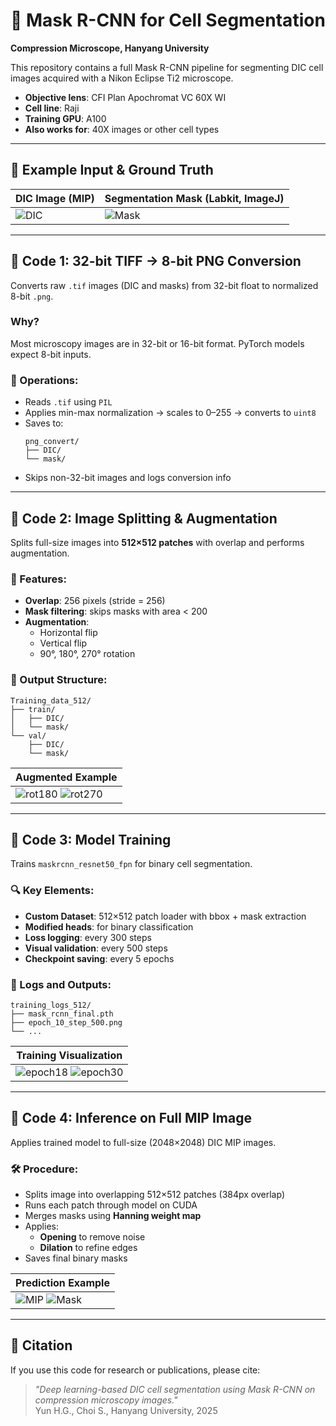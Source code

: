 
# 🧬 Mask R-CNN for Cell Segmentation  
**Compression Microscope, Hanyang University**

This repository contains a full Mask R-CNN pipeline for segmenting DIC cell images acquired with a Nikon Eclipse Ti2 microscope.

- **Objective lens**: CFI Plan Apochromat VC 60X WI  
- **Cell line**: Raji  
- **Training GPU**: A100  
- **Also works for**: 40X images or other cell types

---

## 🔬 Example Input & Ground Truth

| DIC Image (MIP) | Segmentation Mask (Labkit, ImageJ) |
|------------------|-----------------------------------|
| ![DIC](https://github.com/user-attachments/assets/4a7b175b-bf39-4435-a85e-fcdd379374aa) | ![Mask](https://github.com/user-attachments/assets/d6ebb989-343d-4fb7-ab8d-012d2cfd152e) |

---

## 🧩 Code 1: 32-bit TIFF → 8-bit PNG Conversion

Converts raw `.tif` images (DIC and masks) from 32-bit float to normalized 8-bit `.png`.

### Why?  
Most microscopy images are in 32-bit or 16-bit format. PyTorch models expect 8-bit inputs.

### 🔧 Operations:
- Reads `.tif` using `PIL`
- Applies min-max normalization → scales to 0–255 → converts to `uint8`
- Saves to:
  ```
  png_convert/
  ├── DIC/
  └── mask/
  ```
- Skips non-32-bit images and logs conversion info

---

## 🧱 Code 2: Image Splitting & Augmentation

Splits full-size images into **512×512 patches** with overlap and performs augmentation.

### 🧪 Features:
- **Overlap**: 256 pixels (stride = 256)
- **Mask filtering**: skips masks with area < 200
- **Augmentation**:
  - Horizontal flip
  - Vertical flip
  - 90°, 180°, 270° rotation

### 📁 Output Structure:
```
Training_data_512/
├── train/
│   ├── DIC/
│   └── mask/
└── val/
    ├── DIC/
    └── mask/
```

| Augmented Example |
|--------------------|
| ![rot180](https://github.com/user-attachments/assets/bbc6b1a7-965f-4a6e-92c2-a884bcaae211) ![rot270](https://github.com/user-attachments/assets/a9648504-7baa-4956-88b9-a0cb9f44e7f6) |

---

## 🧠 Code 3: Model Training

Trains `maskrcnn_resnet50_fpn` for binary cell segmentation.

### 🔍 Key Elements:
- **Custom Dataset**: 512×512 patch loader with bbox + mask extraction
- **Modified heads**: for binary classification
- **Loss logging**: every 300 steps
- **Visual validation**: every 500 steps
- **Checkpoint saving**: every 5 epochs

### 📁 Logs and Outputs:
```
training_logs_512/
├── mask_rcnn_final.pth
├── epoch_10_step_500.png
└── ...
```

| Training Visualization |
|------------------------|
| ![epoch18](https://github.com/user-attachments/assets/4ce46c31-cd20-492b-9412-57b12d57830e) ![epoch30](https://github.com/user-attachments/assets/e86a2ee4-ce8f-4710-bb6f-4315cbf8bcd2) |

---

## 🎯 Code 4: Inference on Full MIP Image

Applies trained model to full-size (2048×2048) DIC MIP images.

### 🛠️ Procedure:
- Splits image into overlapping 512×512 patches (384px overlap)
- Runs each patch through model on CUDA
- Merges masks using **Hanning weight map**
- Applies:
  - **Opening** to remove noise
  - **Dilation** to refine edges
- Saves final binary masks

| Prediction Example |
|--------------------|
| ![MIP](https://github.com/user-attachments/assets/d343d08b-95da-4bc2-bbb3-151f099effd9) ![Mask](https://github.com/user-attachments/assets/7a7eb87b-0575-4c1a-a82e-dc1ed9a43b0b) |

---

## 📌 Citation
If you use this code for research or publications, please cite:

> _"Deep learning-based DIC cell segmentation using Mask R-CNN on compression microscopy images."_  
> Yun H.G., Choi S., Hanyang University, 2025
